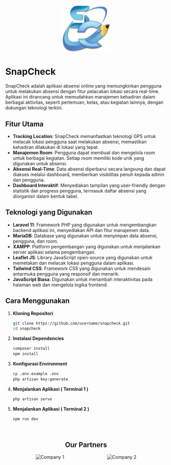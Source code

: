 <div align="center">
    <img alt="Demo" src="public/img/logo/snapcheck logo.png" style="width:30%">
</div>



# SnapCheck

SnapCheck adalah aplikasi absensi online yang memungkinkan pengguna untuk melakukan absensi dengan fitur pelacakan lokasi secara real-time. Aplikasi ini dirancang untuk memudahkan manajemen kehadiran dalam berbagai aktivitas, seperti pertemuan, kelas, atau kegiatan lainnya, dengan dukungan teknologi terkini.

## Fitur Utama

- **Tracking Location**: SnapCheck memanfaatkan teknologi GPS untuk melacak lokasi pengguna saat melakukan absensi, memastikan kehadiran dilakukan di lokasi yang tepat.
- **Manajemen Room**: Pengguna dapat membuat dan mengelola room untuk berbagai kegiatan. Setiap room memiliki kode unik yang digunakan untuk absensi.
- **Absensi Real-Time**: Data absensi diperbarui secara langsung dan dapat diakses melalui dashboard, memberikan visibilitas penuh kepada admin dan pengguna.
- **Dashboard Interaktif**: Menyediakan tampilan yang user-friendly dengan statistik dan progress pengguna, termasuk daftar absensi yang diorganisir dalam bentuk tabel.

## Teknologi yang Digunakan

- **Laravel 11**: Framework PHP yang digunakan untuk mengembangkan backend aplikasi ini, menyediakan API dan fitur manajemen data.
- **MariaDB**: Database yang digunakan untuk menyimpan data absensi, pengguna, dan room.
- **XAMPP**: Platform pengembangan yang digunakan untuk menjalankan server aplikasi selama pengembangan.
- **Leaflet JS**: Library JavaScript open-source yang digunakan untuk memetakan dan melacak lokasi pengguna dalam aplikasi.
- **Tailwind CSS**: Framework CSS yang digunakan untuk mendesain antarmuka pengguna yang responsif dan menarik.
- **JavaScript Biasa**: Digunakan untuk menambah interaktivitas pada halaman web dan mengelola logika frontend.

## Cara Menggunakan

1. **Kloning Repositori**  
   ```bash
   git clone https://github.com/username/snapcheck.git
   cd snapcheck
2. **Instalasi Dependencies**  
   ```bash
   composer install
   npm install

3. **Konfigurasi Environment**  
   ```bash
   cp .env.example .env
   php artisan key:generate

3. **Menjalankan Aplikasi ( Terminal 1 )**  
   ```bash
   php artisan serve

4. **Menjalankan Aplikasi ( Terminal 2 )**  
   ```bash
   npm run dev


<br>
<h2 align="center">Our Partners</h2>

<div align="center">
    <img alt="Company 1" src="public/img/logo/iftech logo.png" style="width:45%; margin-right:30px;">
    <img alt="Company 2" src="public/img/logo/primsky store.png" style="width:25%; margin-left:100px;">
</div>
